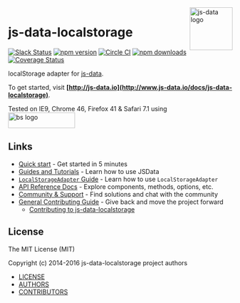 <img src="https://raw.githubusercontent.com/js-data/js-data/master/js-data.png" alt="js-data logo" title="js-data" align="right" width="96" height="96" />

# js-data-localstorage

[![Slack Status][sl_b]][sl_l]
[![npm version][npm_b]][npm_l]
[![Circle CI][circle_b]][circle_l]
[![npm downloads][dn_b]][dn_l]
[![Coverage Status][cov_b]][cov_l]

localStorage adapter for [js-data](http://www.js-data.io/).

To get started, visit __[http://js-data.io](http://www.js-data.io/docs/js-data-localstorage)__.

Tested on IE9, Chrome 46, Firefox 41 & Safari 7.1 using
<img src="https://raw.githubusercontent.com/js-data/js-data-localstorage/master/bs.jpg" alt="bs logo" title="browserstack" width="150" height="35" style="vertical-align: middle" />

## Links

* [Quick start](http://www.js-data.io/docs/home#quick-start) - Get started in 5 minutes
* [Guides and Tutorials](http://www.js-data.io/docs/home) - Learn how to use JSData
* [`LocalStorageAdapter` Guide](http://www.js-data.io/docs/js-data-localstorage) - Learn how to use `LocalStorageAdapter`
* [API Reference Docs](http://api.js-data.io) - Explore components, methods, options, etc.
* [Community & Support](http://js-data.io/docs/community) - Find solutions and chat with the community
* [General Contributing Guide](http://js-data.io/docs/contributing) - Give back and move the project forward
  * [Contributing to js-data-localstorage](https://github.com/js-data/js-data-localstorage/blob/master/.github/CONTRIBUTING.md)

## License

The MIT License (MIT)

Copyright (c) 2014-2016 js-data-localstorage project authors

* [LICENSE](https://github.com/js-data/js-data-localstorage/blob/master/LICENSE)
* [AUTHORS](https://github.com/js-data/js-data-localstorage/blob/master/AUTHORS)
* [CONTRIBUTORS](https://github.com/js-data/js-data-localstorage/blob/master/CONTRIBUTORS)

[sl_b]: http://slack.js-data.io/badge.svg
[sl_l]: http://slack.js-data.io
[npm_b]: https://img.shields.io/npm/v/js-data-localstorage.svg?style=flat
[npm_l]: https://www.npmjs.org/package/js-data-localstorage
[circle_b]: https://img.shields.io/circleci/project/js-data/js-data-localstorage.svg?style=flat
[circle_l]: https://circleci.com/gh/js-data/js-data-localstorage
[dn_b]: https://img.shields.io/npm/dm/js-data-localstorage.svg?style=flat
[dn_l]: https://www.npmjs.org/package/js-data-localstorage
[cov_b]: https://img.shields.io/codecov/c/github/js-data/js-data-localstorage.svg?style=flat
[cov_l]: https://codecov.io/github/js-data/js-data-localstorage
